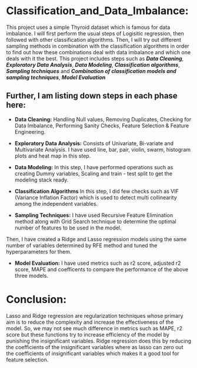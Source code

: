 # Classification_and_Data_Imbalance:

This project uses a simple Thyroid dataset which is famous for data imbalance. I will first perform the usual steps of Logisitic regression, then followed with other classification algorithms. Then, I will try out different sampling methods in combination with the classification algorithms in order to find out how these combinations deal with data imbalance and which one deals with it the best. This project includes steps such as ***Data Cleaning***, ***Exploratory Data Analysis***, ***Data Modeling***, ***Classification algorithms***, ***Sampling techniques*** and ***Combination of classification models and sampling techniques***, ***Model Evaluation***


## Further, I am listing down steps in each phase here:

* **Data Cleaning:**               Handling Null values, Removing Duplicates, Checking for Data Imbalance, Performing Sanity Checks, Feature Selection & Feature Engineering.

*  **Exploratory Data Analysis:**  Consists of Univariate, Bi-variate and Multivariate Analysis. I have used line, bar, pair, violin, swarm, histogram plots and heat map in this step.

*   **Data Modeling:**             In this step, I have performed operations such as creating Dummy variables, Scaling and train - test split to get the modeling stack ready.

*  **Classification Algorithms**   In this step, I did few checks such as VIF (Variance Inflation Factor) which is used to detect multi collinearity among the independent variables.

*  **Sampling Techniques:**           I have used Recursive Feature Elimination method along with Grid Search technique to determine the optimal number of features to be used in the model.

Then, I have created a Ridge and Lasso regression models using the same number of variables determined by RFE method and tuned the hyperparameters for them.

* **Model Evaluation:** I have used metrics such as r2 score, adjusted r2 score, MAPE and coefficents to compare the performance of the above three models.

# Conclusion:

Lasso and Ridge regression are regularization techniques whose primary aim is to reduce the complexity and increase the effectiveness of the model. So, we may not see much difference in metrics such as MAPE, r2 score but these functions try to increase efficiency of the model by punishing the insignificant variables. Ridge regression does this by reducing the coefficients of the insignificant variables where as lasso can zero out the coefficients of insignificant variables which makes it a good tool for feature selection.

  
